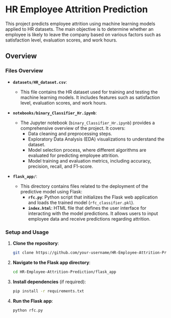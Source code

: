 
# HR Employee Attrition Prediction

This project predicts employee attrition using machine learning models applied to HR datasets. The main objective is to determine whether an employee is likely to leave the company based on various factors such as satisfaction level, evaluation scores, and work hours.

## Overview

### Files Overview

- **`datasets/HR_dataset.csv`**:
  - This file contains the HR dataset used for training and testing the machine learning models. It includes features such as satisfaction level, evaluation scores, and work hours.

- **`notebooks/binary_Classifier_Hr.ipynb`**:
  - The Jupyter notebook (`binary_Classifier_Hr.ipynb`) provides a comprehensive overview of the project. It covers:
    - Data cleaning and preprocessing steps.
    - Exploratory Data Analysis (EDA) visualizations to understand the dataset.
    - Model selection process, where different algorithms are evaluated for predicting employee attrition.
    - Model training and evaluation metrics, including accuracy, precision, recall, and F1-score.

- **`flask_app/`**:
  - This directory contains files related to the deployment of the predictive model using Flask:
    - **`rfc.py`**: Python script that initializes the Flask web application and loads the trained model (`rfc_classifier.pkl`).
    - **`index.html`**: HTML file that defines the user interface for interacting with the model predictions. It allows users to input employee data and receive predictions regarding attrition.

### Setup and Usage

1. **Clone the repository**:

   ```bash
   git clone https://github.com/your-username/HR-Employee-Attrition-Prediction.git
   ```

2. **Navigate to the Flask app directory**:

   ```bash
   cd HR-Employee-Attrition-Prediction/flask_app
   ```

3. **Install dependencies** (if required):

   ```bash
   pip install -r requirements.txt
   ```

4. **Run the Flask app**:

   ```bash
   python rfc.py
   ```



